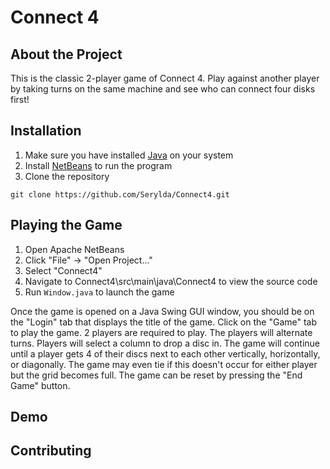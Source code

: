 # Connect 4

## About the Project

This is the classic 2-player game of Connect 4. Play against another player by taking turns on the same machine and see who can connect four disks first!

## Installation

1. Make sure you have installed <a href="https://www.java.com/en/download/manual.jsp">Java</a> on your system
2. Install <a href="https://netbeans.apache.org/download/index.html">NetBeans</a> to run the program
3. Clone the repository
```
git clone https://github.com/Serylda/Connect4.git
```

## Playing the Game

1. Open Apache NetBeans
2. Click "File" -> "Open Project..."
3. Select "Connect4"
4. Navigate to Connect4\src\main\java\Connect4 to view the source code
5. Run ```Window.java``` to launch the game

Once the game is opened on a Java Swing GUI window, you should be on the "Login" tab that displays the title of the game. Click on the "Game" tab to play the game. 2 players are required to play. The players will alternate turns. Players will select a column to drop a disc in. The game will continue until a player gets 4 of their discs next to each other vertically, horizontally, or diagonally. The game may even tie if this doesn't occur for either player but the grid becomes full. The game can be reset by pressing the "End Game" button.

## Demo

## Contributing

